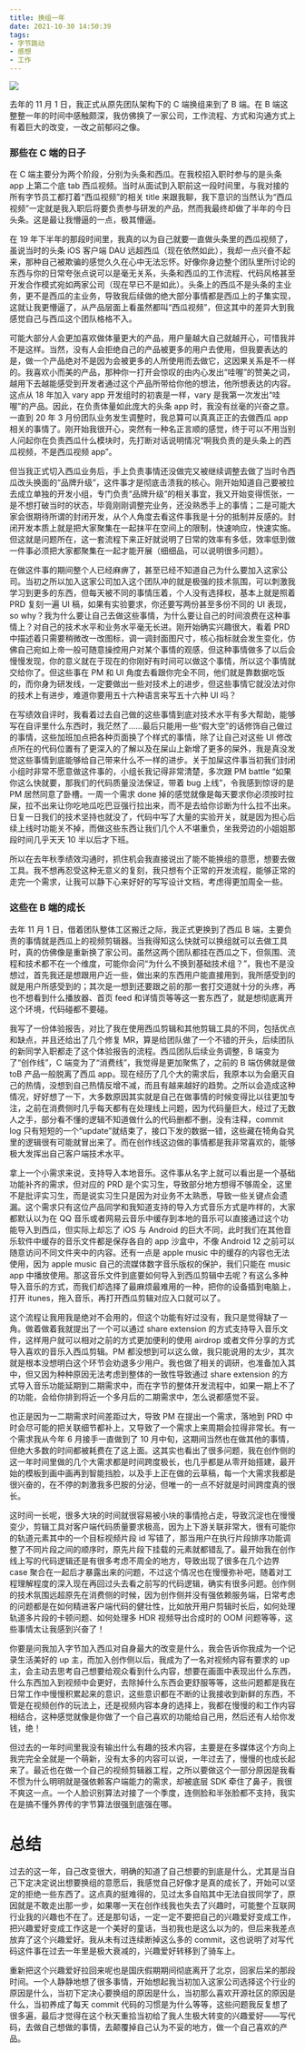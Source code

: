 ```yaml
---
title: 换组一年
date: 2021-10-30 14:50:39
tags:
- 字节跳动
- 感想
- 工作
---
```


![](http://img.pjhubs.com/talk07_img0.png)


去年的 11 月 1 日，我正式从原先团队架构下的 C 端换组来到了 B 端。在 B 端这整整一年的时间中感触颇深，我仿佛换了一家公司，工作流程、方式和沟通方式上有着巨大的改变，一改之前郁闷之像。

### 那些在 C 端的日子
在 C 端主要分为两个阶段，分别为头条和西瓜。在我校招入职时参与的是头条 app 上第二个底 tab 西瓜视频。当时从面试到入职前这一段时间里，与我对接的所有字节员工都打着“西瓜视频”的相关 title 来跟我聊，我下意识的当然认为“西瓜视频”一定就是我入职后将要负责参与研发的产品，然而我最终却做了半年的今日头条。这是最让我懵逼的一点，极其懵逼。

在 19 年下半年的那段时间里，我真的以为自己就要一直做头条里的西瓜视频了，虽说当时的头条 iOS 客户端 DAU 远超西瓜（现在依然如此），我却一点兴奋不起来，那种自己被欺骗的感觉久久在心中无法忘怀。好像你身边整个团队里所讨论的东西与你的日常夸张点说可以是毫无关系，头条和西瓜的工作流程、代码风格甚至开发合作模式宛如两家公司（现在早已不是如此）。头条上的西瓜不是头条的主业务，更不是西瓜的主业务，导致我后续做的绝大部分事情都是西瓜上的子集实现，这就让我更懵逼了，从产品层面上看虽然都叫“西瓜视频”，但这其中的差异大到我感觉自己与西瓜这个团队格格不入。

可能大部分人会更加喜欢做体量更大的产品，用户量越大自己就越开心，可惜我并不是这样。当然，没有人会拒绝自己的产品被更多的用户去使用，但我要表达的是，做一个产品绝对不是因为会被更多的人所使用而去做它，这因果关系是不一样的。我喜欢小而美的产品，那种你一打开会惊叹的由内心发出“哇喔”的赞美之词，越用下去越能感受到开发者通过这个产品所带给你他的想法，他所想表达的内容。这点从 18 年加入 vary app 开发组时的初衷是一样，vary 是我第一次发出“哇喔”的产品。因此，在负责体量如此庞大的头条 app 时，我没有丝毫的兴奋之意。一直到 20 年 3 月份团队业务发生调整时，我总算可以真真正正的去做西瓜 app 相关的事情了。刚开始我很开心，突然有一种名正言顺的感觉，终于可以不用当别人问起你在负责西瓜什么模块时，先打断对话说明情况“啊我负责的是头条上的西瓜视频，不是西瓜视频 app”。

但当我正式切入西瓜业务后，手上负责事情还没做完又被继续调整去做了当时令西瓜改头换面的“品牌升级”，这件事才是彻底击溃我的核心。刚开始知道自己要被拉去成立单独的开发小组，专门负责“品牌升级”的相关事宜，我又开始变得慌张，一是不想打破当时的状态，毕竟刚刚调整完业务，还没熟悉手上的事情；二是可能大家会很期待所谓的封闭开发，从个人角度去看这件事我是十分的抵制并反感的。封闭开发本质上就是把大家聚集在一起抹平在空间上的限制，快速响应，快速实施。但这就是问题所在，这一套流程下来正好就说明了日常的效率有多低，效率低到做一件事必须把大家都聚集在一起才能开展（细细品，可以说明很多问题）。

在做这件事的期间整个人已经麻痹了，甚至已经不知道自己为什么要加入这家公司。当初之所以加入这家公司加入这个团队冲的就是极强的技术氛围，可以刺激我学习到更多的东西，但每天被不同的事情压着，个人没有选择权，基本上就是照着 PRD 复刻一遍 UI 稿，如果有实验要求，你还要写两份甚至多份不同的 UI 表现，so why？我为什么要让自己去做这些事情，为什么要让自己的时间浪费在这种事情上？对自己的技术水平和业务水平毫无长进。刚开始确实兴趣很大，看着 PRD 中描述着只需要稍微改一改图标，调一调封面图尺寸，核心指标就会发生变化，仿佛自己宛如上帝一般可随意操控用户对某个事情的观感，但这种事情做多了以后会慢慢发现，你的意义就在于现在的你刚好有时间可以做这个事情，所以这个事情就交给你了。但这些事在 PM 和 UI 角度去看跟你完全不同，他们就是靠数据吃饭的，而你身为研发线，一定要做出一些对技术上的进步，但这些事情它就没法对你的技术上有进步，难道你要用五十六种语言来写五十六种 UI 吗？

在写绩效自评时，我看着过去自己做的这些事情到底对技术水平有多大帮助，能够写在自评里什么东西时，我茫然了......最后只能用一些“假大空”的话修饰自己做过的事情，这些加班加点把各种页面换了个样式的事情，除了让自己对这些 UI 修改点所在的代码位置有了更深入的了解以及在屎山上新增了更多的屎外，我是真没发觉这些事情到底能够给自己带来什么不一样的进步。关于加屎这件事当初我们封闭小组时非常不愿意做这件事的，小组长我记得非常清楚，多次跟 PM battle “如果你这么快就要，那我们的代码质量没法保证，带着 bug 上线”，令我感到惊讶的是 PM 居然同意了卧槽。一周一个需求 done 掉的感觉就像是每天要求你必须按时拉屎，拉不出来让你吃地瓜吃巴豆强行拉出来，而不是去给你诊断为什么拉不出来。日复一日我们的技术坚持也就没了，代码中写了大量的实验开关，就是因为担心后续上线时功能关不掉，而做这些东西让我们几个人不堪重负，坐我旁边的小姐姐那段时间几乎天天 10 半以后才下班。

所以在去年秋季绩效沟通时，抓住机会我直接说出了能不能换组的意愿，想要去做工具。我不想再忍受这种无意义的复刻，我只想有个正常的开发流程，能够正常的走完一个需求，让我可以静下心来好好的写写设计文档，考虑得更加周全一些。

### 这些在 B 端的成长
去年 11 月 1 日，借着团队整体工区搬迁之际，我正式更换到了西瓜 B 端，主要负责的事情就是西瓜上的视频剪辑器。当我得知这么快就可以换组就可以去做工具时，真的仿佛像是重新换了家公司。虽然这两个团队都挂在西瓜之下，但氛围、流程和技术都不在一个维度，可能你会问“为什么不换到基础技术组？”，我也不是没想过，首先我还是想跟用户近一些，做出来的东西用户能直接用到，我所感受到的就是用户所感受到的；其次是一想到还要跟之前的那一套打交道就十分的头疼，再也不想看到什么播放器、首页 feed 和详情页等等这一套东西了，就是想彻底离开这个环境，代码碰都不要碰。

我写了一份体验报告，对比了我在使用西瓜剪辑和其他剪辑工具的不同，包括优点和缺点，并且还给出了几个修复 MR，算是给团队做了一个不错的开头，后续团队的新同学入职都走了这个体验报告的流程。西瓜团队后续业务调整，B 端变为了“创作线”，C 端变为了“消费线”，我觉得是更加聚焦了，之前的 B 端仿佛就是做 toB 产品一般脱离了西瓜 app。现在经历了几个大的需求后，我原本以为会磨灭自己的热情，没想到自己热情反增不减，而且有越来越好的趋势。之所以会造成这种情况，好好想了一下，大多数原因其实就是自己在做事情的时候变得比以往更加专注，之前在消费侧时几乎每天都有在处理线上问题，因为代码量巨大，经过了无数人之手，部分看不懂的逻辑不知道做什么的代码删都不删，没有注释，commit log 只有短短的一个“update”就结束了，接口下发的数据一错，这些藏在犄角旮旯里的逻辑很有可能就冒出来了。而在创作线这边做的事情都是我非常喜欢的，能够极大发挥出自己客户端技术水平。

拿上一个小需求来说，支持导入本地音乐。这件事从名字上就可以看出是一个基础功能补齐的需求，但对应的 PRD 是个实习生，导致部分地方想得不够周全，这里不是批评实习生，而是说实习生只是因为对业务不太熟悉，导致一些关键点会遗漏。这个需求只有这位产品同学和我知道支持的导入方式音乐方式是咋样的，大家都默认以为在 QQ 音乐或者网易云音乐中缓存到本地的音乐可以直接通过这个功能导入到西瓜，但实际上却忘了 iOS 与 Android 的巨大不同，此时我们在其他音乐软件中缓存的音乐文件都是保存各自的 app 沙盒中，不像 Android 12 之前可以随意访问不同文件夹中的内容。还有一点是 apple music 中的缓存的内容也无法使用，因为 apple music 自己的流媒体数字音乐版权的保护，我们只能在 music app 中播放使用。那这音乐文件到底要如何导入到西瓜剪辑中去呢？有这么多种导入音乐的方式，而我们却选择了最麻烦最难用的一种，把你的设备插到电脑上，打开 itunes，拖入音乐，再打开西瓜剪辑对应入口就可以了。

这个流程让我用我是绝对不会用的，但这个功能有好过没有，我只是觉得缺了一角。做着做着我就提出了一个可以通过 share extension 的方式支持导入音乐文件，这样用户就可以相对之前的方式更加便利的使用 airdrop 或者文件分享的方式导入喜欢的音乐入西瓜剪辑。PM 都没想到可以这么做，我只能说用的太少，其次就是根本没想明白这个环节会劝退多少用户。我也做了相关的调研，也准备加入其中，但又因为种种原因无法考虑到整体的一致性导致通过 share extension 的方式导入音乐功能延期到二期需求中，而在字节的整体开发流程中，如果一期上不了的功能，会给你排到将近一个多月后的二期需求中，怎么说都感觉不妥。

也正是因为一二期需求时间差距过大，导致 PM 在提出一个需求，落地到 PRD 中时会尽可能的把关联细节都补上，又导致了一个需求上来周期会拉得非常长。有一个需求我从今年 6 月接手一直做到了 10 月中旬，这期间当然也在做其他的事情，但绝大多数的时间都被耗费在了这上面。这其实也看出了很多问题，我在创作侧的这一年时间里做的几个大需求都是时间跨度极长，也几乎都是从零开始搭建，最开始的模板到画中画再到智能挡脸，以及手上正在做的云草稿，每一个大需求我都是很兴奋的，在不停的刺激我多巴胺的分泌，但唯一的一点不好就是时间跨度真的很长。

这时间一长呢，很多大块的时间就很容易被小块的事情抢占走，导致沉淀也在慢慢变少，剪辑工具对客户端代码质量要求极高，因为上下游关联非常大，很有可能你的轨道元素其中的一个目标视频片段 id 写错了，那当用户在执行片段排序功能调整了不同片段之间的顺序时，原先片段下挂载的元素就都错乱了。最开始我在创作线上写的代码逻辑还是有很多考虑不周全的地方，导致出现了很多在几个边界 case 聚合在一起后才暴露出来的问题，不过这个情况也在慢慢弥补吧，随着对工程理解程度的深入现在再回过头去看之前写的代码逻辑，确实有很多问题。创作侧的技术氛围远超原先在消费侧的时候，因为创作侧并没有强依赖服务端，日常考虑的问题都是在如何精进客户端代码的健壮性，比如放开用户剪辑时长后，如何处理轨道多片段的卡顿问题、如何处理多 HDR 视频导出合成时的 OOM 问题等等，这些事情太让我感到兴奋了！

你要是问我加入字节加入西瓜对自身最大的改变是什么，我会告诉你我成为一个记录生活美好的 up 主，而加入创作侧以后，我成为了一名对视频内容有要求的 up 主，会主动去思考自己想要给观众看到什么内容，想要在画面中表现出什么东西，什么东西加入到视频中会更好，去除掉什么东西会更舒服等等，这些问题都是我在日常工作中慢慢积累起来的意识，这些意识都在不断的让我接收到新鲜的东西，不管是在视频创作的玩法上，还是视频内容本身的选择上，我都在慢慢的和工作内容相结合，这种感觉就像是你做了一个自己喜欢的功能给自己用，然后还有人给你发钱，绝！

但过去的一年时间里我没有输出什么有趣的技术内容，主要是在多媒体这个方向上我完完全全就是一个萌新，没有太多的内容可以说，一年过去了，慢慢的也成长起来了。最近也在做一个自己的视频剪辑器工程，之所以要做这个一部分原因是我看不惯为什么明明就是强依赖客户端能力的需求，却被底层 SDK 牵住了鼻子，我很不爽这一点。一个人脸识别算法对接了一个季度，连侧脸和半张脸都不支持，我实在是搞不懂外界传的字节算法很强到底强在哪。


# 总结
过去的这一年，自己改变很大，明确的知道了自己想要的到底是什么，尤其是当自己下定决定说出想要换组的意愿后，我感觉自己好像才是真的成长了，开始可以坚定的拒绝一些东西了。这点真的挺难得的，见过太多自陷其中无法自拔同学了，原因就是不敢走出那一步，如果哪一天在创作线我也失去了兴趣时，可能整个互联网行业我的兴趣也不在了。还是那句话，一定一定不要把自己的兴趣爱好变成工作，把兴趣爱好变成工作这是一个美好的童话，当初我也是这么以为的，但后来我差点放弃了这个兴趣爱好。我从未有过连续断掉这么多的 commit，这也说明了对写代码这件事在过去一年里是极大衰减的，兴趣爱好转移到了骑车上。

重新把这个兴趣爱好拉回来呢也是国庆假期期间彻底离开了北京，回家后呆的那段时间。一个人静静地想了很多事情，开始想起我当初加入这家公司选择这个行业的原因是什么，当初下定决心要换组的原因是什么，当初那么喜欢开源社区的原因是什么，当初养成了每天 commit 代码的习惯是为什么等等，这些问题我反复想了很多遍，最后才觉得在这个秋天重拾当初给了我人生极大转变的兴趣爱好——写代码，去做自己想做的事情，去颠覆掉自己认为不妥的地方，做一个自己喜欢的产品。
